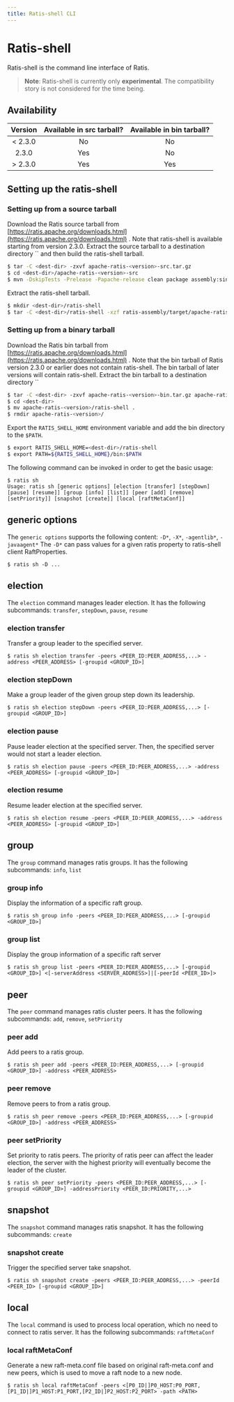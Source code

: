 ```yaml
---
title: Ratis-shell CLI
---
```


# Ratis-shell

Ratis-shell is the command line interface of Ratis.

> **Note**:
> Ratis-shell is currently only **experimental**.
> The compatibility story is not considered for the time being.

## Availability

| Version | Available in src tarball? | Available in bin tarball? |
| :------: | :-----------------------: | :-----------------------: |
| < 2.3.0 | No | No |
| 2.3.0 | Yes | No |
| > 2.3.0 | Yes | Yes |

## Setting up the ratis-shell

### Setting up from a source tarball

Download the Ratis source tarball from [https://ratis.apache.org/downloads.html](https://ratis.apache.org/downloads.html) . Note that ratis-shell is available starting from version 2.3.0. Extract the source tarball to a destination directory `` and then build the ratis-shell tarball.

```bash
$ tar -C <dest-dir> -zxvf apache-ratis-<version>-src.tar.gz
$ cd <dest-dir>/apache-ratis-<version>-src
$ mvn -DskipTests -Prelease -Papache-release clean package assembly:single
```

Extract the ratis-shell tarball.

```bash
$ mkdir <dest-dir>/ratis-shell
$ tar -C <dest-dir>/ratis-shell -xzf ratis-assembly/target/apache-ratis-<version>-shell.tar.gz --strip-component 1
```

### Setting up from a binary tarball

Download the Ratis bin tarball from [https://ratis.apache.org/downloads.html](https://ratis.apache.org/downloads.html) . Note that the bin tarball of Ratis version 2.3.0 or earlier does not contain ratis-shell. The bin tarball of later versions will contain ratis-shell. Extract the bin tarball to a destination directory ``

```bash
$ tar -C <dest-dir> -zxvf apache-ratis-<version>-bin.tar.gz apache-ratis-<version>/ratis-shell
$ cd <dest-dir>
$ mv apache-ratis-<version>/ratis-shell .
$ rmdir apache-ratis-<version>/
```

Export the `RATIS_SHELL_HOME` environment variable and add the bin directory to the `$PATH`.

```bash
$ export RATIS_SHELL_HOME=<dest-dir>/ratis-shell
$ export PATH=${RATIS_SHELL_HOME}/bin:$PATH
```

The following command can be invoked in order to get the basic usage:

```shell
$ ratis sh
Usage: ratis sh [generic options] [election [transfer] [stepDown] [pause] [resume]] [group [info] [list]] [peer [add] [remove] [setPriority]] [snapshot [create]] [local [raftMetaConf]]
```

## generic options

The `generic options` supports the following content: `-D*`, `-X*`, `-agentlib*`, `-javaagent*` The `-D*` can pass values for a given ratis property to ratis-shell client RaftProperties.

```shell
$ ratis sh -D ...
```

## election

The `election` command manages leader election. It has the following subcommands: `transfer`, `stepDown`, `pause`, `resume`

### election transfer

Transfer a group leader to the specified server.

```shell
$ ratis sh election transfer -peers <PEER_ID:PEER_ADDRESS,...> -address <PEER_ADDRESS> [-groupid <GROUP_ID>]
```

### election stepDown

Make a group leader of the given group step down its leadership.

```shell
$ ratis sh election stepDown -peers <PEER_ID:PEER_ADDRESS,...> [-groupid <GROUP_ID>]
```

### election pause

Pause leader election at the specified server. Then, the specified server would not start a leader election.

```shell
$ ratis sh election pause -peers <PEER_ID:PEER_ADDRESS,...> -address <PEER_ADDRESS> [-groupid <GROUP_ID>]
```

### election resume

Resume leader election at the specified server.

```shell
$ ratis sh election resume -peers <PEER_ID:PEER_ADDRESS,...> -address <PEER_ADDRESS> [-groupid <GROUP_ID>]
```

## group

The `group` command manages ratis groups. It has the following subcommands: `info`, `list`

### group info

Display the information of a specific raft group.

```shell
$ ratis sh group info -peers <PEER_ID:PEER_ADDRESS,...> [-groupid <GROUP_ID>]
```

### group list

Display the group information of a specific raft server

```shell
$ ratis sh group list -peers <PEER_ID:PEER_ADDRESS,...> [-groupid <GROUP_ID>] <[-serverAddress <SERVER_ADDRESS>]|[-peerId <PEER_ID>]>
```

## peer

The `peer` command manages ratis cluster peers. It has the following subcommands: `add`, `remove`, `setPriority`

### peer add

Add peers to a ratis group.

```shell
$ ratis sh peer add -peers <PEER_ID:PEER_ADDRESS,...> [-groupid <GROUP_ID>] -address <PEER_ADDRESS>
```

### peer remove

Remove peers to from a ratis group.

```shell
$ ratis sh peer remove -peers <PEER_ID:PEER_ADDRESS,...> [-groupid <GROUP_ID>] -address <PEER_ADDRESS>
```

### peer setPriority

Set priority to ratis peers. The priority of ratis peer can affect the leader election, the server with the highest priority will eventually become the leader of the cluster.

```shell
$ ratis sh peer setPriority -peers <PEER_ID:PEER_ADDRESS,...> [-groupid <GROUP_ID>] -addressPriority <PEER_ID:PRIORITY,...>
```

## snapshot

The `snapshot` command manages ratis snapshot. It has the following subcommands: `create`

### snapshot create

Trigger the specified server take snapshot.

```shell
$ ratis sh snapshot create -peers <PEER_ID:PEER_ADDRESS,...> -peerId <PEER_ID> [-groupid <GROUP_ID>]
```

## local

The `local` command is used to process local operation, which no need to connect to ratis server. It has the following subcommands: `raftMetaConf`

### local raftMetaConf

Generate a new raft-meta.conf file based on original raft-meta.conf and new peers, which is used to move a raft node to a new node.

```shell
$ ratis sh local raftMetaConf -peers <[P0_ID|]P0_HOST:P0_PORT,[P1_ID|]P1_HOST:P1_PORT,[P2_ID|]P2_HOST:P2_PORT> -path <PATH>
```
